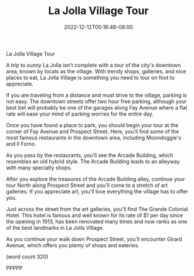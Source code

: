 ﻿---
title: "La Jolla Village Tour"
date: 2022-12-12T00:18:48-08:00
description: "La Jolla California Tips for Web Success"
featured_image: "/images/La Jolla California.jpg"
tags: ["La Jolla California"]
---

La Jolla Village Tour

A trip to sunny La Jolla isn't complete with a tour
of the city's downtown area, known by locals as the
village.  With trendy shops, galleries, and nice 
places to eat, La Jolla Village is something you need
to tour on foot to appreciate.

If you are traveling from a distance and must drive
to the village, parking is not easy.  The downtown
streets offer two hour free parking, although your
best bet will probably be one of the garages along
Fay Avenue where a flat rate will ease your mind of
parking worries for the entire day.

Once you have found a place to park, you should 
begin your tour at the corner of Fay Avenue and 
Prospect Street.  Here, you'll find some of the most
famous restaurants in the downtown area, including
Moondoggie's and Il Forno.

As you pass by the restaurants, you'll see the 
Arcade Building, which resembles an old hybrid 
style.  The Arcade Building leads to an alleyway 
with many specialty shops.

After you explore the treasures of the Arcade Building
alley, continue your tour North along Prospect
Street and you'll come to a stretch of art galleries.
If you appreciate art, you'll love everything 
the village has to offer you.

Just across the street from the art galleries, 
you'll find The Grande Colonial Hotel.  This hotel
is famous and well known for its rate of $1 per
day since the opening in 1913, has been renovated
many times and now ranks as one of the best
landmarks in La Jolla Village.

As you continue your walk down Prospect Street,
you'll encounter Girard Avenue, which offers
you plenty of shops and eateries.  

(word count 320)

PPPPP
